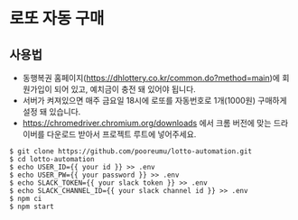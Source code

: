 # 로또 자동 구매

## 사용법

- 동행복권 홈페이지(https://dhlottery.co.kr/common.do?method=main)에 회원가입이 되어 있고, 예치금이 충전 돼 있어야 됩니다.
- 서버가 켜져있으면 매주 금요일 18시에 로또를 자동번호로 1개(1000원) 구매하게 설정 돼 있습니다.
- https://chromedriver.chromium.org/downloads 에서 크롬 버전에 맞는 드라이버를 다운로드 받아서 프로젝트 루트에 넣어주세요.

```shell
$ git clone https://github.com/pooreumu/lotto-automation.git
$ cd lotto-automation
$ echo USER_ID={{ your id }} >> .env
$ echo USER_PW={{ your password }} >> .env
$ echo SLACK_TOKEN={{ your slack token }} >> .env
$ echo SLACK_CHANNEL_ID={{ your slack channel id }} >> .env
$ npm ci
$ npm start
```
